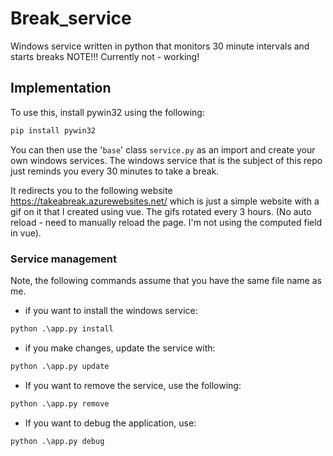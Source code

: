 # Break_service

Windows service written in python that monitors 30 minute intervals and starts breaks
NOTE!!! Currently not - working!

## Implementation

To use this, install pywin32 using the following:

```py
pip install pywin32
```

You can then use the '`base`' class `service.py` as an import and create your own windows services. The windows service that is the subject of this repo
just reminds you every 30 minutes to take a break.

It redirects you to the following website <https://takeabreak.azurewebsites.net/> which is just a simple website with a gif on it that I created using vue.
The gifs rotated every 3 hours. (No auto reload - need to manually reload the page. I'm not using the computed field in vue).

### Service management

Note, the following commands assume that you have the same file name as me.

- if you want to install the windows service:

```python
python .\app.py install
```

- if you make changes, update the service with:

```py
python .\app.py update
```

- If you want to remove the service, use the following:

```py
python .\app.py remove
```

- If you want to debug the application, use:

```py
python .\app.py debug
```